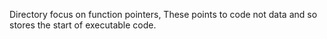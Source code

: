 Directory focus on function pointers, These points to code not data and so stores the start of executable code.
